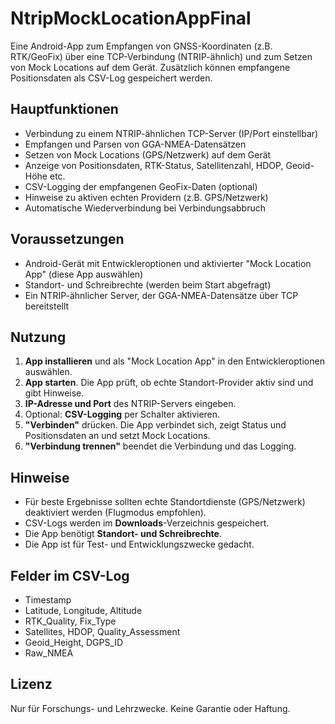 # NtripMockLocationAppFinal

Eine Android-App zum Empfangen von GNSS-Koordinaten (z.B. RTK/GeoFix) über eine TCP-Verbindung (NTRIP-ähnlich) und zum Setzen von Mock Locations auf dem Gerät. Zusätzlich können empfangene Positionsdaten als CSV-Log gespeichert werden.

## Hauptfunktionen

- Verbindung zu einem NTRIP-ähnlichen TCP-Server (IP/Port einstellbar)
- Empfangen und Parsen von GGA-NMEA-Datensätzen
- Setzen von Mock Locations (GPS/Netzwerk) auf dem Gerät
- Anzeige von Positionsdaten, RTK-Status, Satellitenzahl, HDOP, Geoid-Höhe etc.
- CSV-Logging der empfangenen GeoFix-Daten (optional)
- Hinweise zu aktiven echten Providern (z.B. GPS/Netzwerk)
- Automatische Wiederverbindung bei Verbindungsabbruch

## Voraussetzungen

- Android-Gerät mit Entwickleroptionen und aktivierter "Mock Location App" (diese App auswählen)
- Standort- und Schreibrechte (werden beim Start abgefragt)
- Ein NTRIP-ähnlicher Server, der GGA-NMEA-Datensätze über TCP bereitstellt

## Nutzung

1. **App installieren** und als "Mock Location App" in den Entwickleroptionen auswählen.
2. **App starten**. Die App prüft, ob echte Standort-Provider aktiv sind und gibt Hinweise.
3. **IP-Adresse und Port** des NTRIP-Servers eingeben.
4. Optional: **CSV-Logging** per Schalter aktivieren.
5. **"Verbinden"** drücken. Die App verbindet sich, zeigt Status und Positionsdaten an und setzt Mock Locations.
6. **"Verbindung trennen"** beendet die Verbindung und das Logging.

## Hinweise

- Für beste Ergebnisse sollten echte Standortdienste (GPS/Netzwerk) deaktiviert werden (Flugmodus empfohlen).
- CSV-Logs werden im **Downloads**-Verzeichnis gespeichert.
- Die App benötigt **Standort- und Schreibrechte**.
- Die App ist für Test- und Entwicklungszwecke gedacht.

## Felder im CSV-Log

- Timestamp
- Latitude, Longitude, Altitude
- RTK_Quality, Fix_Type
- Satellites, HDOP, Quality_Assessment
- Geoid_Height, DGPS_ID
- Raw_NMEA

## Lizenz

Nur für Forschungs- und Lehrzwecke. Keine Garantie oder Haftung.
